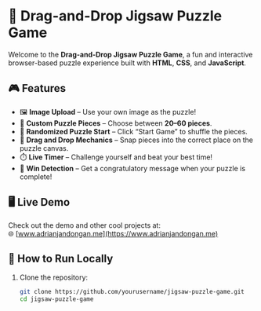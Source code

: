 # 🧩 Drag-and-Drop Jigsaw Puzzle Game

Welcome to the **Drag-and-Drop Jigsaw Puzzle Game**, a fun and interactive browser-based puzzle experience built with **HTML**, **CSS**, and **JavaScript**.

## 🎮 Features

- 🖼️ **Image Upload** – Use your own image as the puzzle!
- 🧩 **Custom Puzzle Pieces** – Choose between **20–60 pieces**.
- 🚀 **Randomized Puzzle Start** – Click “Start Game” to shuffle the pieces.
- 🧠 **Drag and Drop Mechanics** – Snap pieces into the correct place on the puzzle canvas.
- ⏱️ **Live Timer** – Challenge yourself and beat your best time!
- 🎉 **Win Detection** – Get a congratulatory message when your puzzle is complete!

## 🖥️ Live Demo

Check out the demo and other cool projects at:  
🌐 [www.adrianjandongan.me](https://www.adrianjandongan.me)

## 📂 How to Run Locally

1. Clone the repository:
   ```bash
   git clone https://github.com/yourusername/jigsaw-puzzle-game.git
   cd jigsaw-puzzle-game
